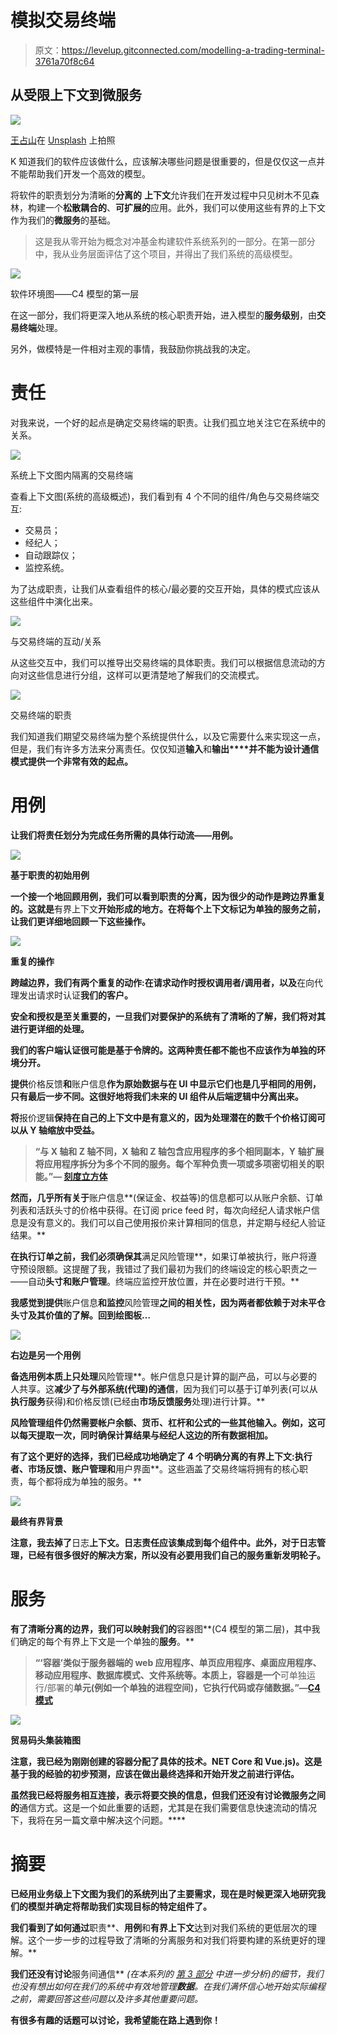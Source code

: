 # 模拟交易终端

> 原文：<https://levelup.gitconnected.com/modelling-a-trading-terminal-3761a70f8c64>

## 从受限上下文到微服务

![](img/6865684bd3c3cd4b94287222e3ab0bb3.png)

[王占山](https://unsplash.com/@jdubs?utm_source=medium&utm_medium=referral)在 [Unsplash](https://unsplash.com?utm_source=medium&utm_medium=referral) 上拍照

K 知道我们的软件应该做什么，应该解决哪些问题是很重要的，但是仅仅这一点并不能帮助我们开发一个高效的模型。

将软件的职责划分为清晰的**分离的** **上下文**允许我们在开发过程中只见树木不见森林，构建一个**松散耦合的**、**可扩展的**应用。此外，我们可以使用这些有界的上下文作为我们的**微服务**的基础。

> 这是我从零开始为概念对冲基金构建软件系统系列的一部分。在第一部分中，我从业务层面评估了这个项目，并得出了我们系统的高级模型。

![](img/4c65a2cdc2269abecf837ffc7f6576b7.png)

软件环境图——C4 模型的第一层

在这一部分，我们将更深入地从系统的核心职责开始，进入模型的**服务级别**，由**交易终端**处理。

另外，做模特是一件相对主观的事情，我鼓励你挑战我的决定。

# 责任

对我来说，一个好的起点是确定交易终端的职责。让我们孤立地关注它在系统中的关系。

![](img/7178b74716320d2608d398d6791e3c58.png)

系统上下文图内隔离的交易终端

查看上下文图(系统的高级概述)，我们看到有 4 个不同的组件/角色与交易终端交互:

*   交易员；
*   经纪人；
*   自动跟踪仪；
*   监控系统。

为了达成职责，让我们从查看组件的核心/最必要的交互开始，具体的模式应该从这些组件中演化出来。

![](img/5d0d8380d5f69522bd02835abe52a06c.png)

与交易终端的互动/关系

从这些交互中，我们可以推导出交易终端的具体职责。我们可以根据信息流动的方向对这些信息进行分组，这样可以更清楚地了解我们的交流模式。

![](img/ffa999b3f8f011d887c95513d7f18746.png)

交易终端的职责

我们知道我们期望交易终端为整个系统提供什么，以及它需要什么来实现这一点，但是，我们有许多方法来分离责任。仅仅知道**输入**和**输出****并不能为设计通信模式提供一个非常有效的起点。**

# **用例**

**让我们将责任划分为完成任务所需的具体行动流——**用例**。**

**![](img/740d1566e37a18c4e1d835ca1e8aa53d.png)**

**基于职责的初始用例**

**一个接一个地回顾用例，我们可以看到职责的分离，因为很少的动作是跨边界重复的。这就是**有界上下文**开始形成的地方。在将每个上下文标记为单独的服务之前，让我们更详细地回顾一下这些操作。**

**![](img/3bdd13fb0abc4261cc286c4b128da3f6.png)**

**重复的操作**

**跨越边界，我们有两个重复的动作:**在请求动作时授权**调用者/调用者，以及**在向代理发出请求时认证**我们的客户。**

**安全和授权是至关重要的，一旦我们对要保护的系统有了清晰的了解，我们将对其进行更详细的处理。**

**我们的客户端认证很可能是基于令牌的。这两种责任都不能也不应该作为单独的环境分开。**

**提供**价格反馈**和**账户信息**作为原始数据与在 UI 中显示它们也是几乎相同的用例，只有最后一步不同。这很好地将我们未来的 UI 组件从后端逻辑中分离出来。**

**将**报价逻辑**保持在自己的上下文中是有意义的，因为处理潜在的数千个价格订阅可以从 Y 轴缩放中受益。**

> **“与 X 轴和 Z 轴不同，X 轴和 Z 轴包含应用程序的多个相同副本，Y 轴扩展将应用程序拆分为多个不同的服务。每个军种负责一项或多项密切相关的职能。”— [刻度立方体](https://microservices.io/articles/scalecube.html)**

**然而，几乎所有关于**账户信息**(保证金、权益等)的信息都可以从账户余额、订单列表和活跃头寸的价格中获得。在订阅 price feed 时，每次向经纪人请求帐户信息是没有意义的。我们可以自己使用报价来计算相同的信息，并定期与经纪人验证结果。**

**在执行订单之前，我们必须确保其**满足风险管理**，如果订单被执行，账户将遵守预设限额。这提醒了我，我错过了我们最初为我们的终端设定的核心职责之一——自动**头寸和账户管理**。终端应监控开放位置，并在必要时进行干预。**

**我感觉到提供**账户信息**和监控**风险管理**之间的相关性，因为两者都依赖于对未平仓头寸及其价值的了解。回到绘图板…**

**![](img/efa80a8e651dc3176f8d9d522e6d8ea2.png)**

**右边是另一个用例**

**备选用例本质上只处理**风险管理**。帐户信息只是计算的副产品，可以与必要的人共享。这**减少了与外部系统(代理)的通信**，因为我们可以基于订单列表(可以从**执行服务**获得)和价格反馈(已经由**市场反馈服务**处理)进行计算。**

**风险管理组件仍然需要帐户余额、货币、杠杆和公式的一些其他输入。例如，这可以每天提取一次，同时确保计算结果与经纪人这边的所有数据相加。**

**有了这个更好的选择，我们已经成功地确定了 4 个明确分离的有界上下文:**执行者**、**市场反馈**、**账户管理**和**用户界面**。这些涵盖了交易终端将拥有的核心职责，每个都将成为单独的服务。**

**![](img/8fd39c404077ce0533e3698a1a9739c3.png)**

**最终有界背景**

**注意，我去掉了**日志**上下文。日志责任应该集成到每个组件中。此外，对于日志管理，已经有很多很好的解决方案，所以没有必要用我们自己的服务重新发明轮子。**

# **服务**

**有了清晰分离的边界，我们可以映射我们的**容器图**(C4 模型的第二层)，其中我们确定的每个有界上下文是一个单独的**服务**。**

> **“‘**容器**’类似于服务器端的 web 应用程序、单页应用程序、桌面应用程序、移动应用程序、数据库模式、文件系统等。本质上，容器是一个**可单独运行/部署的**单元(例如一个单独的进程空间)，它执行代码或存储数据。”—[C4 模式](https://c4model.com)**

**![](img/c0b6f01ecd915286a6147eb05403b662.png)**

**贸易码头集装箱图**

**注意，我已经为刚刚创建的容器分配了具体的技术。NET Core 和 Vue.js)。这是基于我的经验的初步预测，应该在做出最终选择和开始开发之前进行评估。**

**虽然我已经将服务相互连接，表示将要交换的信息，但我们还没有讨论微服务之间的**通信方式。这是一个如此重要的话题，尤其是在我们需要信息快速流动的情况下，我将在另一篇文章中解决这个问题。****

# **摘要**

**已经用业务级上下文图为我们的系统列出了主要需求，现在是时候更深入地研究我们的模型并确定将帮助我们实现目标的特定组件了。**

**我们看到了如何通过**职责**、**用例**和**有界上下文**达到对我们系统的更低层次的理解。这个一步一步的过程导致了清晰的分离服务和对我们将要构建的系统更好的理解。**

**我们还没有讨论**服务间通信** *(在本系列的* [*第 3 部分*](/synchronous-vs-asynchronous-by-example-36b7b87711e7) *中进一步分析)*的细节，我们也没有想出如何在我们的系统中有效地管理**数据**。在我们满怀信心地开始实际编程之前，需要回答这些问题以及许多其他重要问题。**

**有很多有趣的话题可以讨论，我希望能在路上遇到你！**